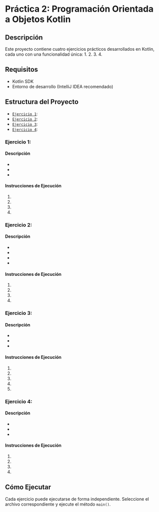# Práctica 2: Programación Orientada a Objetos Kotlin

## Descripción
Este proyecto contiene cuatro ejercicios prácticos desarrollados en Kotlin, cada uno con una funcionalidad única:
1. 
2. 
3. 
4. 

## Requisitos
- Kotlin SDK
- Entorno de desarrollo (IntelliJ IDEA recomendado)

## Estructura del Proyecto
- [`Ejercicio 1`](src/practica2-ejercicio1.kt): 
- [`Ejercicio 2`](src/practica2-ejercicio2.kt): 
- [`Ejercicio 3`](src/practica2-ejercicio3.kt): 
- [`Ejercicio 4`](src/practica2-ejercicio4.kt): 

### Ejercicio 1: 
#### Descripción
- 
- 
- 

#### Instrucciones de Ejecución
1. 
2. 
3. 
4. 

### Ejercicio 2: 
#### Descripción
- 
- 
- 
- 

#### Instrucciones de Ejecución
1. 
2. 
3. 
4. 

### Ejercicio 3: 
#### Descripción
- 
- 
- 

#### Instrucciones de Ejecución
1. 
2. 
3. 
4. 
5. 

### Ejercicio 4: 
#### Descripción
- 
- 
- 

#### Instrucciones de Ejecución
1. 
2. 
3. 
4. 

## Cómo Ejecutar
Cada ejercicio puede ejecutarse de forma independiente. Seleccione el archivo correspondiente y ejecute el método `main()`.
